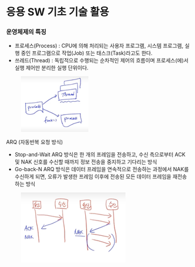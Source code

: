 # 응용 SW 기초 기술 활용

### 운영체제의 특징

* 프로세스(Process) : CPU에 의해 처리되는 사용자 프로그램, 시스템 프로그램, 실행 중인 프로그램으로 작업(Job) 또는 태스크(Task)라고도 한다.
* 쓰레드(Thread) : 독립적으로 수행되는 순차적인 제어의 흐름이며 프로세스(에)서 실행 제어만 분리한 실행 단위이다.&#x20;

<figure><img src="../.gitbook/assets/image (11).png" alt=""><figcaption></figcaption></figure>

ARQ (자동반복 요청 방식)

* Stop-and-Wait ARQ 방식은 한 개의 프레임을 전송하고, 수신 측으로부터 ACK 및 NAK 신호를 수신할 때까지 정보 전송을 중지하고 기다리는 방식
* Go-back-N ARQ 방식은 데이터 프레임을 연속적으로 전송하는 과정에서 NAK를 수신하게 되면, 오류가 발생한 프레임 이후에 전송된 모든 데이터 프레임을 재전송하는 방식

<figure><img src="../.gitbook/assets/image.png" alt=""><figcaption></figcaption></figure>

